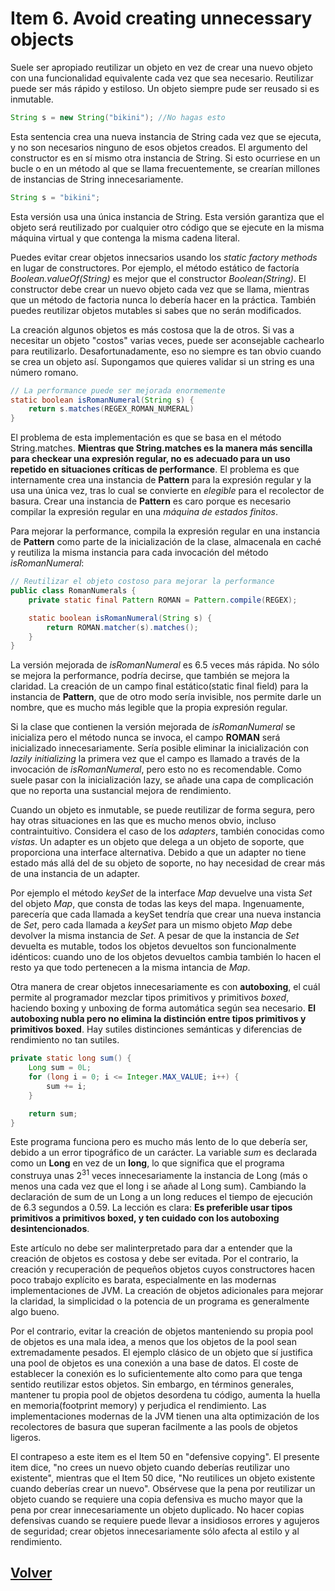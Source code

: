 # Item 6. Avoid creating unnecessary objects

Suele ser apropiado reutilizar un objeto en vez de crear una nuevo objeto con una funcionalidad equivalente cada vez que sea necesario. Reutilizar puede ser más rápido y estiloso. Un objeto siempre pude ser reusado si es inmutable.

```Java
String s = new String("bikini"); //No hagas esto
```

Esta sentencia crea una nueva instancia de String cada vez que se ejecuta, y no son necesarios ninguno de esos objetos creados. El argumento del constructor es en sí mismo otra instancia de String. Si esto ocurriese en un bucle o en un método al que se llama frecuentemente, se crearían millones de instancias de String innecesariamente. 

```Java
String s = "bikini";
```
Esta versión usa una única instancia de String. Esta versión garantiza que el objeto será reutilizado por cualquier otro código que se ejecute en la misma máquina virtual y que contenga la misma cadena literal.

Puedes evitar crear objetos innecsarios usando los *static factory methods* en lugar de constructores. Por ejemplo, el método estático de factoría *Boolean.valueOf(String)* es mejor que el constructor *Boolean(String)*. El constructor debe crear un nuevo objeto cada vez que se llama, mientras que un método de factoria nunca lo debería hacer en la práctica. También puedes reutilizar objetos mutables si sabes que no serán modificados.

La creación algunos objetos es más costosa que la de otros. Si vas a necesitar un objeto "costos" varias veces, puede ser aconsejable cachearlo para reutilizarlo. Desafortunadamente, eso no siempre es tan obvio cuando se crea un objeto así. Supongamos que quieres validar si un string es una número romano. 

``` Java
// La performance puede ser mejorada enormemente
static boolean isRomanNumeral(String s) {
    return s.matches(REGEX_ROMAN_NUMERAL)
}
```
El problema de esta implementación es que se basa en el método String.matches. **Mientras que String.matches es la manera más sencilla para checkear una expresión regular, no es adecuado para un uso repetido en situaciones críticas de performance**. El problema es que internamente crea una instancia de **Pattern** para la expresión regular y la usa una única vez, tras lo cual se convierte en *elegible* para el recolector de basura. Crear una instancia de **Pattern** es caro porque es necesario compilar la expresión regular en una *máquina de estados finitos*. 

Para mejorar la performance, compila la expresión regular en una instancia de **Pattern** como parte de la inicialización de la clase, almacenala en caché y reutiliza la misma instancia para cada invocación del método *isRomanNumeral*:

```Java
// Reutilizar el objeto costoso para mejorar la performance
public class RomanNumerals {
    private static final Pattern ROMAN = Pattern.compile(REGEX);

    static boolean isRomanNumeral(String s) {
        return ROMAN.matcher(s).matches();
    }
}
```
La versión mejorada de *isRomanNumeral* es 6.5 veces más rápida. No sólo se mejora la performance, podría decirse, que también se mejora la claridad. La creación de un campo final estático(static final field) para la instancia de **Pattern**, que de otro modo sería invisible, nos permite darle un nombre, que es mucho más legible que la propia expresión regular.

Si la clase que contienen la versión mejorada de *isRomanNumeral* se inicializa pero el método nunca se invoca, el campo **ROMAN** será inicializado innecesariamente. Sería posible eliminar la inicialización con *lazily initializing* la primera vez que el campo es llamado a través de la invocación de *isRomanNumeral*, pero esto no es recomendable. Como suele pasar con la inicialización lazy, se añade una capa de complicación que no reporta una sustancial mejora de rendimiento.

Cuando un objeto es inmutable, se puede reutilizar de forma segura, pero hay otras situaciones en las que es mucho menos obvio, incluso contraintuitivo. Considera el caso de los *adapters*, también conocidas como *vistas*. Un adapter es un objeto que delega a un objeto de soporte, que proporciona una interface alternativa. Debido a que un adapter no tiene estado más allá del de su objeto de soporte, no hay necesidad de crear más de una instancia de un adapter.

Por ejemplo el método *keySet* de la interface *Map*  devuelve una vista *Set* del objeto *Map*, que consta de todas las keys del mapa. Ingenuamente, parecería que cada llamada a keySet tendría que crear una nueva instancia de *Set*, pero cada llamada a *keySet* para un mismo objeto *Map* debe devolver la misma instancia de *Set*. A pesar de que la instancia de *Set* devuelta es mutable, todos los objetos devueltos son funcionalmente idénticos: cuando uno de los objetos devueltos cambia también lo hacen el resto ya que todo pertenecen a la misma intancia de *Map*. 

Otra manera de crear objetos innecesariamente es con **autoboxing**, el cuál permite al programador mezclar tipos primitivos y primitivos *boxed*, haciendo boxing y unboxing de forma automática según sea necesario. **El autoboxing nubla pero no elimina la distinción entre tipos primitivos y primitivos boxed**. Hay sutiles distinciones semánticas y diferencias de rendimiento no tan sutiles. 

``` Java
private static long sum() {
    Long sum = 0L;
    for (long i = 0; i <= Integer.MAX_VALUE; i++) {
        sum += i;
    }

    return sum;
}
```
Este programa funciona pero es mucho más lento de lo que debería ser, debido a un error tipográfico de un carácter. La variable *sum* es declarada como un **Long** en vez de un **long**, lo que significa que el programa construya unas 2<sup>31</sup> veces innecesariamente la instancia de Long (más o menos una cada vez que el long i se añade al Long sum). Cambiando la declaración de sum de un Long a un long reduces el tiempo de ejecución de 6.3 segundos a 0.59. La lección es clara: **Es preferible usar tipos primitivos a primitivos boxed, y ten cuidado con los autoboxing desintencionados**. 

Este artículo no debe ser malinterpretado para dar a entender que la creación de objetos es costosa y debe ser evitada. Por el contrario, la creación y recuperación de pequeños objetos cuyos constructores hacen poco trabajo explícito es barata, especialmente en las modernas implementaciones de JVM. La creación de objetos adicionales para mejorar la claridad, la simplicidad o la potencia de un programa es generalmente algo bueno.

Por el contrario, evitar la creación de objetos manteniendo su propia pool de objetos es una mala idea, a menos que los objetos de la pool sean extremadamente pesados. El ejemplo clásico de un objeto que sí justifica una pool de objetos es una conexión a una base de datos. El coste de establecer la conexión es lo suficientemente alto como para que tenga sentido reutilizar estos objetos. Sin embargo, en términos generales, mantener tu propia pool de objetos desordena tu código, aumenta la huella en memoria(footprint memory) y perjudica el rendimiento. Las implementaciones modernas de la JVM tienen una alta optimización de los recolectores de basura que superan facilmente a las pools de objetos ligeros. 

El contrapeso a este item es el Item 50 en "defensive copying". El presente item dice, "no crees un nuevo objeto cuando deberías reutilizar uno existente", mientras que el Item 50 dice, "No reutilices un objeto existente cuando deberías crear un nuevo". Obsérvese que la pena por reutilizar un objeto cuando se requiere una copia defensiva es mucho mayor que la pena por crear innecesariamente un objeto duplicado. No hacer copias defensivas cuando se requiere puede llevar a insidiosos errores y agujeros de seguridad; crear objetos innecesariamente sólo afecta al estilo y al rendimiento.

## [Volver](https://github.com/adrG2/software-craftsman-notebook/tree/main/java/_effective-java-book)